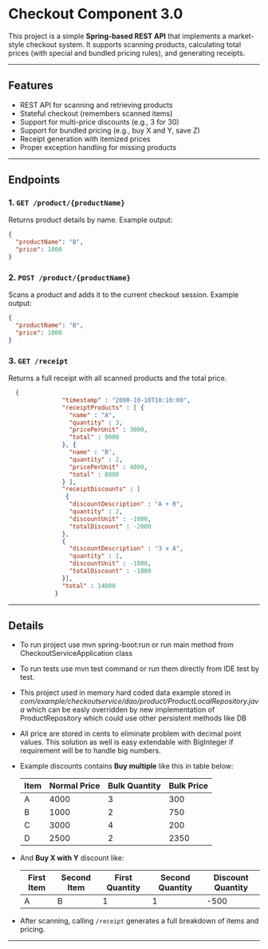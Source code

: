 #  Checkout Component 3.0

This project is a simple **Spring-based REST API** that implements a market-style checkout system. It supports scanning products, calculating total prices (with special and bundled pricing rules), and generating receipts.

---

##  Features

-  REST API for scanning and retrieving products
-  Stateful checkout (remembers scanned items)
-  Support for multi-price discounts (e.g., 3 for 30)
-  Support for bundled pricing (e.g., buy X and Y, save Z)
-  Receipt generation with itemized prices
-  Proper exception handling for missing products

---

##  Endpoints

### 1. `GET /product/{productName}`
Returns product details by name.
Example output:
```json 
{
  "productName": "B",
  "price": 1000
}
```


### 2. `POST /product/{productName}`
Scans a product and adds it to the current checkout session.
Example output:
```json 
{
  "productName": "B",
  "price": 1000
}
```

### 3. `GET /receipt`
Returns a full receipt with all scanned products and the total price.
```json
  {
               "timestamp" : "2000-10-10T10:10:00",
               "receiptProducts" : [ {
                 "name" : "A",
                 "quantity" : 3,
                 "pricePerUnit" : 3000,
                 "total" : 9000
               }, {
                 "name" : "B",
                 "quantity" : 2,
                 "pricePerUnit" : 4000,
                 "total" : 8000
               } ],
               "receiptDiscounts" : [
                {
                 "discountDescription" : "A + B",
                 "quantity" : 2,
                 "discountUnit" : -1000,
                 "totalDiscount" : -2000
               },
               {
                 "discountDescription" : "3 x A",
                 "quantity" : 1,
                 "discountUnit" : -1000,
                 "totalDiscount" : -1000
               }],
               "total" : 14000
             }
```
---

## Details
- To run project use mvn spring-boot:run or run main method from CheckoutServiceApplication class
- To run tests use mvn test command or run them directly from IDE test by test. 

- This project used in memory hard coded data example stored in _com/example/checkoutservice/dao/product/ProductLocalRepository.java_ which can be easly overridden by new implementation of ProductRepository which could use other persistent methods like DB
- All price are stored in cents to eliminate problem with decimal point values. This solution as well is easy extendable with BigInteger if requirement will be to handle big numbers.



- Example discounts contains **Buy multiple** like this in table below:

  | Item | Normal Price | Bulk Quantity | Bulk Price |
    |------|--------------|----------------|------------|
  | A    | 4000         | 3              | 300        |
  | B    | 1000         | 2              | 750        |
  | C    | 3000         | 4              | 200        |
  | D    | 2500         | 2              | 2350       |

- And **Buy X with Y** discount like:

  | First Item | Second Item | First Quantity | Second Quantity | Discount Quantity |
  |------------|-------------|----------------|-----------------|------------------|
  | A          | B           | 1              | 1               | -500             |


- After scanning, calling `/receipt` generates a full breakdown of items and pricing.

---
